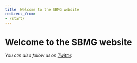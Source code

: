 ```yaml
---
title: Welcome to the SBMG website
redirect_from:
- /start/
---
```


# Welcome to the SBMG website


_You can also follow us on [Twitter](http://twitter.com/cat12Toolbox)._

</section>
